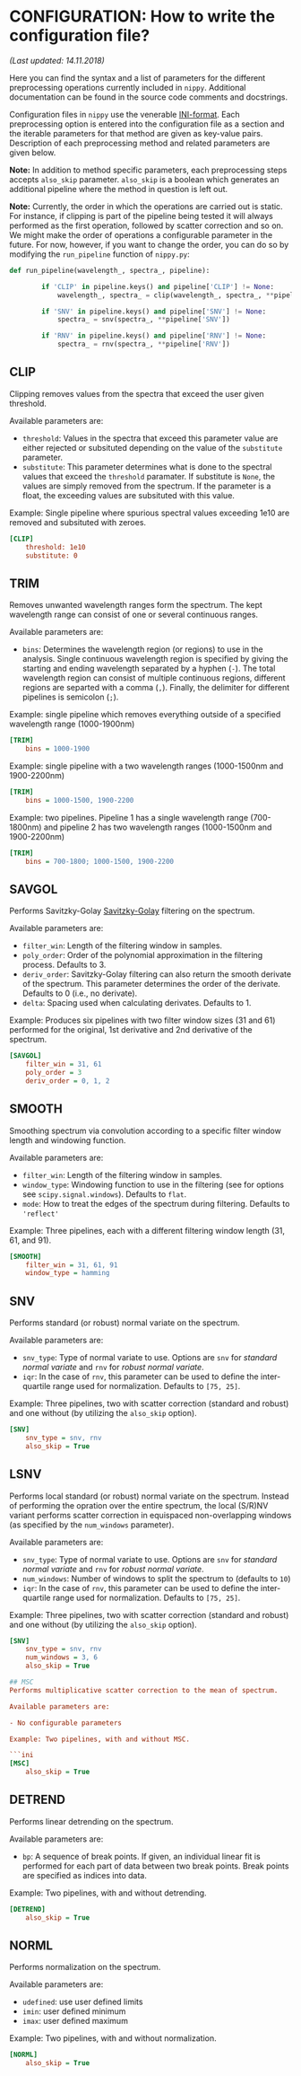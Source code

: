 # CONFIGURATION: How to write the configuration file?

_(Last updated: 14.11.2018)_

Here you can find the syntax and a list of parameters for the different preprocessing operations currently included in `nippy`. Additional documentation can be found in the source code comments and docstrings.

Configuration files in `nippy` use the venerable [INI-format](https://en.wikipedia.org/wiki/INI_file). Each preprocessing option is entered into the configuration file as a section and the iterable parameters for that method are given as key-value pairs. Description of each preprocessing method and related parameters are given below.

**Note:** In addition to method specific parameters, each preprocessing steps accepts `also_skip` parameter. `also_skip` is a boolean which generates an additional pipeline where the method in question is left out.

**Note:** Currently, the order in which the operations are carried out is static. For instance, if clipping is part of the pipeline being tested it will always performed as the first operation, followed by scatter correction and so on. We might make the order of operations a configurable parameter in the future. For now, however, if you want to change the order, you can do so by modifying the `run_pipeline` function of `nippy.py`:

```python
def run_pipeline(wavelength_, spectra_, pipeline):

        if 'CLIP' in pipeline.keys() and pipeline['CLIP'] != None:
            wavelength_, spectra_ = clip(wavelength_, spectra_, **pipeline['CLIP'])

        if 'SNV' in pipeline.keys() and pipeline['SNV'] != None:
            spectra_ = snv(spectra_, **pipeline['SNV'])

        if 'RNV' in pipeline.keys() and pipeline['RNV'] != None:
            spectra_ = rnv(spectra_, **pipeline['RNV'])
```

## CLIP
Clipping removes values from the spectra that exceed the user given threshold. 

Available parameters are:

- `threshold`: Values in the spectra that exceed this parameter value are either rejected or subsituted depending on the value of the `substitute` parameter.
- `substitute`: This parameter determines what is done to the spectral values that exceed the `threshold` paramater. If substitute is `None`, the values are simply removed from the spectrum. If the parameter is a float, the exceeding values are subsituted with this value.

Example: Single pipeline where spurious spectral values exceeding 1e10 are removed and subsituted with zeroes.
```ini
[CLIP]
    threshold: 1e10
    substitute: 0
```

## TRIM
Removes unwanted wavelength ranges form the spectrum. The kept wavelength range can consist of one or several continuous ranges.

Available parameters are:

- `bins`: Determines the wavelength region (or regions) to use in the analysis. Single continuous wavelength region is specified by giving the starting and ending wavelength separated by a hyphen (`-`). The total wavelength region can consist of multiple continuous regions, different regions are separted with a comma (`,`). Finally, the delimiter for different pipelines is semicolon (`;`).

Example: single pipeline which removes everything outside of a specified wavelength range (1000-1900nm)
```ini
[TRIM]
    bins = 1000-1900
```
Example: single pipeline with a two wavelength ranges (1000-1500nm and 1900-2200nm)
```ini
[TRIM]
    bins = 1000-1500, 1900-2200
```
Example: two pipelines. Pipeline 1 has a single wavelength range (700-1800nm) and pipeline 2  has two wavelength ranges (1000-1500nm and 1900-2200nm)
```ini
[TRIM]
    bins = 700-1800; 1000-1500, 1900-2200
```

## SAVGOL
Performs Savitzky-Golay [Savitzky-Golay](https://en.wikipedia.org/wiki/Savitzky%E2%80%93Golay_filter) filtering on the spectrum.

Available parameters are:

- `filter_win`: Length of the filtering window in samples.
- `poly_order`: Order of the polynomial approximation in the filtering process. Defaults to 3.
- `deriv_order`: Savitzky-Golay filtering can also return the smooth derivate of the spectrum. This parameter determines the order of the derivate. Defaults to 0 (i.e., no derivate).
- `delta`: Spacing used when calculating derivates. Defaults to 1.

Example: Produces six pipelines with two filter window sizes (31 and 61) performed for the original, 1st derivative and 2nd derivative of the spectrum.

```ini
[SAVGOL]
    filter_win = 31, 61
    poly_order = 3
    deriv_order = 0, 1, 2
```

## SMOOTH
Smoothing spectrum via convolution according to a specific filter window length and windowing function.

Available parameters are:

- `filter_win`: Length of the filtering window in samples.
- `window_type`: Windowing function to use in the filtering (see for options see `scipy.signal.windows`). Defaults to `flat`.
- `mode`: How to treat the edges of the spectrum during filtering. Defaults to `'reflect'`

Example: Three pipelines, each with a different filtering window length (31, 61, and 91).

```ini
[SMOOTH]
    filter_win = 31, 61, 91
    window_type = hamming
```

## SNV
Performs standard (or robust) normal variate on the spectrum.

Available parameters are:

- `snv_type`: Type of normal variate to use. Options are `snv` for _standard normal variate_ and `rnv` for _robust normal variate_.
- `iqr`: In the case of `rnv`, this parameter can be used to define the inter-quartile range used for normalization. Defaults to `[75, 25]`.

Example: Three pipelines, two with scatter correction (standard and robust) and one without (by utilizing the `also_skip` option).

```ini
[SNV]
    snv_type = snv, rnv
    also_skip = True
```

## LSNV
Performs local standard (or robust) normal variate on the spectrum. Instead of performing the opration over the entire spectrum, the local (S/R)NV variant performs scatter correction in equispaced non-overlapping windows (as specified by the `num_windows` parameter).

Available parameters are:

- `snv_type`: Type of normal variate to use. Options are `snv` for _standard normal variate_ and `rnv` for _robust normal variate_.
- `num_windows`: Number of windows to split the spectrum to (defaults to `10`)
- `iqr`: In the case of `rnv`, this parameter can be used to define the inter-quartile range used for normalization. Defaults to `[75, 25]`.

Example: Three pipelines, two with scatter correction (standard and robust) and one without (by utilizing the `also_skip` option).

```ini
[SNV]
    snv_type = snv, rnv
    num_windows = 3, 6
    also_skip = True

## MSC
Performs multiplicative scatter correction to the mean of spectrum.

Available parameters are:

- No configurable parameters

Example: Two pipelines, with and without MSC.

```ini
[MSC]
    also_skip = True
```

## DETREND
Performs linear detrending on the spectrum.

Available parameters are:

- `bp`: A sequence of break points. If given, an individual linear fit is performed for each part of data between two break points. Break points are specified as indices into data.

Example: Two pipelines, with and without detrending.

```ini
[DETREND]
    also_skip = True
```

## NORML
Performs normalization on the spectrum.

Available parameters are:
- `udefined`: use user defined limits
- `imin`: user defined minimum
- `imax`: user defined maximum

Example: Two pipelines, with and without normalization.

```ini
[NORML]
    also_skip = True
```
